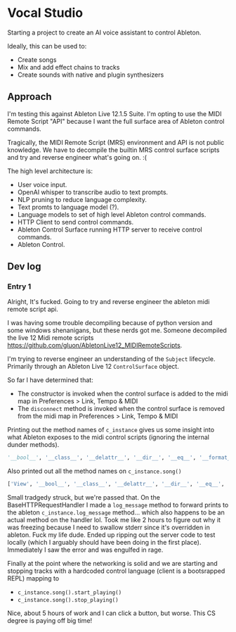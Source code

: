 # Vocal Studio

Starting a project to create an AI voice assistant to control Ableton.

Ideally, this can be used to:
- Create songs
- Mix and add effect chains to tracks
- Create sounds with native and plugin synthesizers

## Approach
I'm testing this against Ableton Live 12.1.5 Suite.
I'm opting to use the MIDI Remote Script "API" because I want the full surface area of Ableton control commands.

Tragically, the MIDI Remote Script (MRS) environment and API is not public knowledge. We have to decompile
the builtin MRS control surface scripts and try and reverse engineer what's going on. :( 

The high level architecture is:

- User voice input.
- OpenAI whisper to transcribe audio to text prompts.
- NLP pruning to reduce language complexity.
- Text promts to language model (?).
- Language models to set of high level Ableton control commands.
- HTTP Client to send control commands.
- Ableton Control Surface running HTTP server to receive control commands.
- Ableton Control.

## Dev log 

### Entry 1
Alright, It's fucked. Going to try and reverse engineer the ableton midi remote script api.

I was having some trouble decompiling because of python version and some windows shenanigans, but these nerds got me.
Someone decompiled the live 12 Midi remote scripts https://github.com/gluon/AbletonLive12_MIDIRemoteScripts.

I'm trying to reverse engineer an understanding of the `Subject` lifecycle. Primarily through an Ableton Live 12 `ControlSurface` object. 

So far I have determined that:
- The constructor is invoked when the control surface is added to the midi map in Preferences > Link, Tempo & MIDI
- The `disconnect` method is invoked when the control surface is removed from the midi map in Preferences > Link, Tempo & MIDI

Printing out the method names of `c_instance` gives us some insight into what Ableton exposes to the midi control scripts (ignoring the internal dunder methods).

```python
'__bool__', '__class__', '__delattr__', '__dir__', '__eq__', '__format__', '__ge__', '__getattribute__', '__getstate__', '__gt__', '__hash__', '__init__', '__init_subclass__', '__le__', '__lt__', '__ne__', '__new__', '__reduce__', '__reduce_ex__', '__repr__', '__setattr__', '__sizeof__', '__str__', '__subclasshook__', 'handle', 'instance_identifier', 'log_message', 'preferences', 'release_controlled_track', 'request_rebuild_midi_map', 'reset_input_history', 'send_midi', 'set_cc_translation', 'set_controlled_track', 'set_feedback_channels', 'set_feedback_velocity', 'set_note_translation', 'set_pad_translation', 'set_session_highlight', 'show_message', 'song', 'toggle_lock', 'update_locks'
```
Also printed out all the method names on `c_instance.song()`
```python
['View', '__bool__', '__class__', '__delattr__', '__dir__', '__eq__', '__format__', '__ge__', '__getattribute__', '__getstate__', '__gt__', '__hash__', '__init__', '__init_subclass__', '__le__', '__lt__', '__ne__', '__new__', '__reduce__', '__reduce_ex__', '__repr__', '__setattr__', '__sizeof__', '__str__', '__subclasshook__', 'add_appointed_device_listener', 'add_arrangement_overdub_listener', 'add_back_to_arranger_listener', 'add_can_capture_midi_listener', 'add_can_jump_to_next_cue_listener', 'add_can_jump_to_prev_cue_listener', 'add_clip_trigger_quantization_listener', 'add_count_in_duration_listener', 'add_cue_points_listener', 'add_current_song_time_listener', 'add_data_listener', 'add_exclusive_arm_listener', 'add_groove_amount_listener', 'add_is_ableton_link_enabled_listener', 'add_is_ableton_link_start_stop_sync_enabled_listener', 'add_is_counting_in_listener', 'add_is_playing_listener', 'add_loop_length_listener', 'add_loop_listener', 'add_loop_start_listener', 'add_metronome_listener', 'add_midi_recording_quantization_listener', 'add_nudge_down_listener', 'add_nudge_up_listener', 'add_overdub_listener', 'add_punch_in_listener', 'add_punch_out_listener', 'add_re_enable_automation_enabled_listener', 'add_record_mode_listener', 'add_return_tracks_listener', 'add_root_note_listener', 'add_scale_information_listener', 'add_scale_intervals_listener', 'add_scale_mode_listener', 'add_scale_name_listener', 'add_scenes_listener', 'add_session_automation_record_listener', 'add_session_record_listener', 'add_session_record_status_listener', 'add_signature_denominator_listener', 'add_signature_numerator_listener', 'add_song_length_listener', 'add_start_time_listener', 'add_swing_amount_listener', 'add_tempo_follower_enabled_listener', 'add_tempo_listener', 'add_tracks_listener', 'add_tuning_system_listener', 'add_visible_tracks_listener', 'appointed_device_has_listener', 'arrangement_overdub_has_listener', 'back_to_arranger_has_listener', 'begin_undo_step', 'can_capture_midi_has_listener', 'can_jump_to_next_cue_has_listener', 'can_jump_to_prev_cue_has_listener', 'capture_and_insert_scene', 'capture_midi', 'clip_trigger_quantization_has_listener', 'continue_playing', 'count_in_duration_has_listener', 'create_audio_track', 'create_midi_track', 'create_return_track', 'create_scene', 'cue_points_has_listener', 'current_song_time_has_listener', 'data_has_listener', 'delete_return_track', 'delete_scene', 'delete_track', 'duplicate_scene', 'duplicate_track', 'end_undo_step', 'exclusive_arm_has_listener', 'find_device_position', 'force_link_beat_time', 'get_beats_loop_length', 'get_beats_loop_start', 'get_current_beats_song_time', 'get_current_smpte_song_time', 'get_data', 'groove_amount_has_listener', 'is_ableton_link_enabled_has_listener', 'is_ableton_link_start_stop_sync_enabled_has_listener', 'is_counting_in_has_listener', 'is_cue_point_selected', 'is_playing_has_listener', 'jump_by', 'jump_to_next_cue', 'jump_to_prev_cue', 'loop_has_listener', 'loop_length_has_listener', 'loop_start_has_listener', 'metronome_has_listener', 'midi_recording_quantization_has_listener', 'move_device', 'nudge_down_has_listener', 'nudge_up_has_listener', 'overdub_has_listener', 'play_selection', 'punch_in_has_listener', 'punch_out_has_listener', 're_enable_automation', 're_enable_automation_enabled_has_listener', 'record_mode_has_listener', 'redo', 'remove_appointed_device_listener', 'remove_arrangement_overdub_listener', 'remove_back_to_arranger_listener', 'remove_can_capture_midi_listener', 'remove_can_jump_to_next_cue_listener', 'remove_can_jump_to_prev_cue_listener', 'remove_clip_trigger_quantization_listener', 'remove_count_in_duration_listener', 'remove_cue_points_listener', 'remove_current_song_time_listener', 'remove_data_listener', 'remove_exclusive_arm_listener', 'remove_groove_amount_listener', 'remove_is_ableton_link_enabled_listener', 'remove_is_ableton_link_start_stop_sync_enabled_listener', 'remove_is_counting_in_listener', 'remove_is_playing_listener', 'remove_loop_length_listener', 'remove_loop_listener', 'remove_loop_start_listener', 'remove_metronome_listener', 'remove_midi_recording_quantization_listener', 'remove_nudge_down_listener', 'remove_nudge_up_listener', 'remove_overdub_listener', 'remove_punch_in_listener', 'remove_punch_out_listener', 'remove_re_enable_automation_enabled_listener', 'remove_record_mode_listener', 'remove_return_tracks_listener', 'remove_root_note_listener', 'remove_scale_information_listener', 'remove_scale_intervals_listener', 'remove_scale_mode_listener', 'remove_scale_name_listener', 'remove_scenes_listener', 'remove_session_automation_record_listener', 'remove_session_record_listener', 'remove_session_record_status_listener', 'remove_signature_denominator_listener', 'remove_signature_numerator_listener', 'remove_song_length_listener', 'remove_start_time_listener', 'remove_swing_amount_listener', 'remove_tempo_follower_enabled_listener', 'remove_tempo_listener', 'remove_tracks_listener', 'remove_tuning_system_listener', 'remove_visible_tracks_listener', 'return_tracks_has_listener', 'root_note_has_listener', 'scale_information_has_listener', 'scale_intervals_has_listener', 'scale_mode_has_listener', 'scale_name_has_listener', 'scenes_has_listener', 'scrub_by', 'session_automation_record_has_listener', 'session_record_has_listener', 'session_record_status_has_listener', 'set_data', 'set_or_delete_cue', 'signature_denominator_has_listener', 'signature_numerator_has_listener', 'song_length_has_listener', 'start_playing', 'start_time_has_listener', 'stop_all_clips', 'stop_playing', 'swing_amount_has_listener', 'tap_tempo', 'tempo_follower_enabled_has_listener', 'tempo_has_listener', 'tracks_has_listener', 'trigger_session_record', 'tuning_system_has_listener', 'undo', 'visible_tracks_has_listener']
```


Small tradgedy struck, but we're passed that. On the BaseHTTPRequestHandler I made a `log_message` method to forward prints to the ableton `c_instance.log_message` method...
which also happens to be an actual method on the handler lol. Took me like 2 hours to figure out why it was freezing because I need to swallow stderr since it's overridden in ableton. Fuck my life dude.
Ended up ripping out the server code to test locally (which I arguably should have been doing in the first place). Immediately I saw the error and was engulfed in rage.

Finally at the point where the networking is solid and we are starting and stopping tracks with a hardcoded control language (client is a bootsrapped REPL) mapping to
- `c_instance.song().start_playing()`
- `c_instance.song().stop_playing()`

Nice, about 5 hours of work and I can click a button, but worse. This CS degree is paying off big time!
